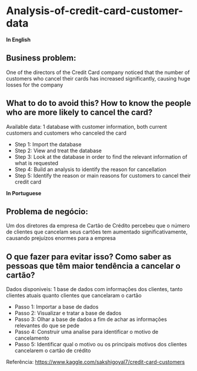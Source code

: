 # Analysis-of-credit-card-customer-data
**In English**
## Business problem:
One of the directors of the Credit Card company noticed that the number of customers who cancel their cards has increased significantly, causing huge losses for the company

## What to do to avoid this? How to know the people who are more likely to cancel the card?

Available data:
1 database with customer information, both current customers and customers who canceled the card

  - Step 1: Import the database
  - Step 2: View and treat the database
  - Step 3: Look at the database in order to find the relevant information of what is requested
  - Step 4: Build an analysis to identify the reason for cancellation
  - Step 5: Identify the reason or main reasons for customers to cancel their credit card


**In Portuguese**
## Problema de negócio:
Um dos diretores da empresa de Cartão de Crédito percebeu que o número de clientes que cancelam seus cartões tem aumentado significativamente, causando prejuízos enormes para a empresa

## O que fazer para evitar isso? Como saber as pessoas que têm maior tendência a cancelar o cartão?

Dados disponiveis:
1 base de dados com informações dos clientes, tanto clientes atuais quanto clientes que cancelaram o cartão
  - Passo 1: Importar a base de dados
  - Passo 2: Visualizar e tratar a base de dados
  - Passo 3: Olhar a base de dados a fim de achar as informações relevantes do que se pede
  - Passo 4: Construir uma analise para identificar o motivo de cancelamento
  - Passo 5: Identificar qual o motivo ou os principais motivos dos clientes cancelarem o cartão de crédito

Referência: https://www.kaggle.com/sakshigoyal7/credit-card-customers
